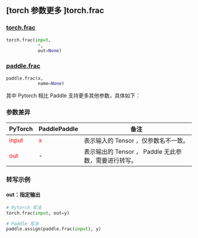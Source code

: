 ## [torch 参数更多 ]torch.frac
### [torch.frac](https://pytorch.org/docs/stable/generated/torch.frac.html?highlight=frac#torch.frac)

```python
torch.frac(input,
            *,
            out=None)
```

### [paddle.frac](https://www.paddlepaddle.org.cn/documentation/docs/zh/api/paddle/frac_cn.html#frac)

```python
paddle.frac(x,
            name=None)
```

其中 Pytorch 相比 Paddle 支持更多其他参数，具体如下：
### 参数差异
| PyTorch       | PaddlePaddle | 备注                                                   |
| ------------- | ------------ | ------------------------------------------------------ |
| <font color='red'> input </font> | <font color='red'> x </font> | 表示输入的 Tensor ，仅参数名不一致。  |
| <font color='red'> out </font> | -  | 表示输出的 Tensor ， Paddle 无此参数，需要进行转写。    |



### 转写示例
#### out：指定输出
```python
# Pytorch 写法
torch.frac(input, out=y)

# Paddle 写法
paddle.assign(paddle.frac(input), y)
```
